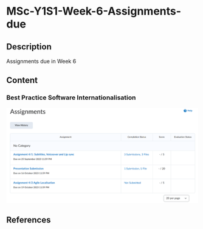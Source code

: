# MSc-Y1S1-Week-6-Assignments-due

## Description
Assignments due in Week 6

## Content

### Best Practice Software Internationalisation

[![Screenshot-2023-10-16-122607-Assignment-Internationalisation.png](https://github.com/CoderSales/MSc-Y1S1-Week-6-Assignments-due/blob/main/static/images/Screenshot-2023-10-16-122607-Assignment-Internationalisation.png)](https://learn.ul.ie/d2l/lms/dropbox/user/folders_list.d2l?ou=10835&isprv=0)



## References
